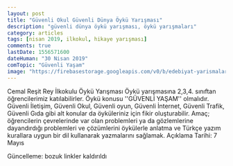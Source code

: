 ```yaml
---
layout: post
title: "Güvenli Okul Güvenli Dünya Öykü Yarışması"
description: "güvenli dünya öykü yarışması, öykü yarışmaları"
category: articles
tags: [nisan 2019, ilkokul, hikaye yarışması]
comments: true
lastDate: 1556571600
dateHuman: "30 Nisan 2019"
comTopic: "Güvenli Yaşam"
image: "https://firebasestorage.googleapis.com/v0/b/edebiyat-yarismalari.appspot.com/o/guvenli-okul-guvenli-dunya-oyku-yarismasi.jpg?alt=media&token=0561754d-fc1d-43f9-9f38-00837cf4ea5f"
---
```


Cemal Reşit Rey İlkokulu Öykü Yarışması
Öykü yarışmasına 2,3,4. sınıftan öğrencilerimiz katılabilirler. Öykü konusu ''GÜVENLİ YAŞAM'' olmalıdır.  Güvenli İletişim, Güvenli Okul, Güvenli oyun, Güvenli İnternet, Güvenli Trafik, Güvenli Gıda  gibi alt konular da öyküleriniz için fikir oluşturabilir. 
Amaç; öğrencilerin çevrelerinde var olan  problemleri ya da gözlemlerine dayandırdığı problemleri ve çözümlerini öykülerle anlatma ve Türkçe yazım  kurallara uygun bir dil kullanarak yazmalarını sağlamak.
Açıklama Tarihi: 7 Mayıs

Güncelleme: bozuk linkler kaldırıldı